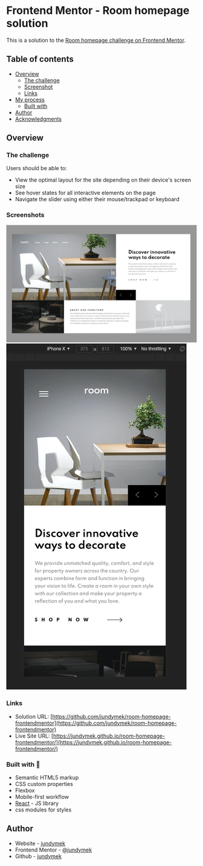 # Frontend Mentor - Room homepage solution

This is a solution to the [Room homepage challenge on Frontend Mentor](https://www.frontendmentor.io/challenges/room-homepage-BtdBY_ENq).

## Table of contents

- [Overview](#overview)
  - [The challenge](#the-challenge)
  - [Screenshot](#screenshot)
  - [Links](#links)
- [My process](#my-process)
  - [Built with](#built-with)
- [Author](#author)
- [Acknowledgments](#acknowledgments)

## Overview

### The challenge

Users should be able to:

- View the optimal layout for the site depending on their device's screen size
- See hover states for all interactive elements on the page
- Navigate the slider using either their mouse/trackpad or keyboard

### Screenshots

![Desktop design](./github/desktop.png)
![Mobile design](./github/mobile.png)

### Links

- Solution URL: [https://github.com/jundymek/room-homepage-frontendmentor](https://github.com/jundymek/room-homepage-frontendmentor)
- Live Site URL: [https://jundymek.github.io/room-homepage-frontendmentor/](https://jundymek.github.io/room-homepage-frontendmentor/)

### Built with 🚀

- Semantic HTML5 markup
- CSS custom properties
- Flexbox
- Mobile-first workflow
- [React](https://reactjs.org/) - JS library
- css modules for styles

## Author

- Website - [jundymek](https://jundymek.com)
- Frontend Mentor - [@jundymek](https://www.frontendmentor.io/profile/jundymek)
- Github - [jundymek](https://github.com/jundymek)

